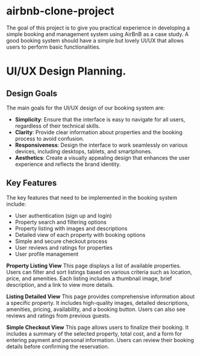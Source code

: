# airbnb-clone-project
The goal of this project is to give you practical experience in developing a simple booking and management system using AirBnB as a case study. A good booking system should have a simple but lovely UI/UX that allows users to perform basic functionalities.

# UI/UX Design Planning.
## Design Goals
The main goals for the UI/UX design of our booking system are:
- **Simplicity**: Ensure that the interface is easy to navigate for all users, regardless of their technical skills.
- **Clarity**: Provide clear information about properties and the booking process to avoid confusion.
- **Responsiveness**: Design the interface to work seamlessly on various devices, including desktops, tablets, and smartphones.
- **Aesthetics**: Create a visually appealing design that enhances the user experience and reflects the brand identity.

## Key Features
The key features that need to be implemented in the booking system include:
- User authentication (sign up and login)
- Property search and filtering options
- Property listing with images and descriptions
- Detailed view of each property with booking options
- Simple and secure checkout process
- User reviews and ratings for properties
- User profile management
  
**Property Listing View**
This page displays a list of available properties. Users can filter and sort listings based on various criteria such as location, price, and amenities. Each listing includes a thumbnail image, brief description, and a link to view more details.

**Listing Detailed View**
This page provides comprehensive information about a specific property. It includes high-quality images, detailed descriptions, amenities, pricing, availability, and a booking button. Users can also see reviews and ratings from previous guests.

**Simple Checkout View**
This page allows users to finalize their booking. It includes a summary of the selected property, total cost, and a form for entering payment and personal information. Users can review their booking details before confirming the reservation.

